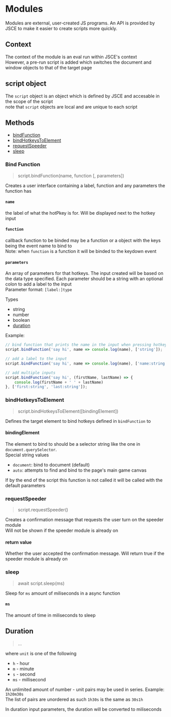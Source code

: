 # Modules 

Modules are external, user-created JS programs. An API is provided by JSCE to make it easier to create scripts more quickly.

## Context 

The context of the module is an eval run within JSCE's context  
However, a pre-run script is added which switches the document and window objects to that of the target page

## script object

The `script` object is an object which is defined by JSCE and accesable in the scope of the script  
note that `script` objects are local and are unique to each script 

## Methods 

- [bindFunction](#bind-function)
- [bindHotkeysToElement](#bindhotkeystoelement)
- [requestSpeeder](#requestspeeder)
- [sleep](#sleep)

### Bind Function

> script.bindFunction(name, function [, parameters])

Creates a user interface containing a label, function and any parameters the function has

#### `name`

the label of what the hotPkey is for. Will be displayed next to the hotkey input

#### `function`

callback function to be binded may be a function or a object with the keys being the event name to bind to  
Note: when `function` is a function it will be binded to the keydown event 

#### `parameters`
An array of parameters for that hotkeys. The input created will be based on the data type specified. Each parameter should be a string with an optional colon to add a label to the input  
Parameter format: `[label:]type`

Types 

- string
- number
- boolean
- [duration](#duration)

Example:  
```js
// bind function that prints the name in the input when pressing hotkey 
script.bindFunction('say hi', name => console.log(name), ['string']);

// add a label to the input
script.bindFunction('say hi', name => console.log(name), ['name:string']);

// add multiple inputs
script.bindFunction('say hi', (firstName, lastName) => {
    console.log(firstName + ' ' + lastName)
}, ['first:string', 'last:string']);
```
  

### bindHotkeysToElement

> script.bindHotkeysToElement([bindingElement])

Defines the target element to bind hotkeys defined in `bindFunction` to 

#### bindingElement 
The element to bind to should be a selector string like the one in `document.querySelector`.  
Special string values

- `document`: bind to document (default)
- `auto`: attempts to find and bind to the page's main game canvas

If by the end of the script this function is not called it will be called with the default parameters

### requestSpeeder

> script.requestSpeeder()

Creates a confirmation message that requests the user turn on the speeder module  
Will not be shown if the speeder module is already on

#### return value 
Whether the user accepted the confirmation message. Will return true if the speeder module is already on
  

### sleep 

> await script.sleep(ms)

Sleep for `ms` amount of miliseconds in a async function 

#### `ms` 

The amount of time in miliseconds to sleep

## Duration

> <number><unit>...

where `unit` is one of the following

- `h` - hour
- `m` - minute
- `s` - second
- `ms` - millisecond

An unlimited amount of number - unit pairs may be used in series. Example: `1h20m30s`  
The list of pairs are unordered as such `1h30s` is the same as `30s1h`

In duration input parameters, the duration will be converted to miliseconds
